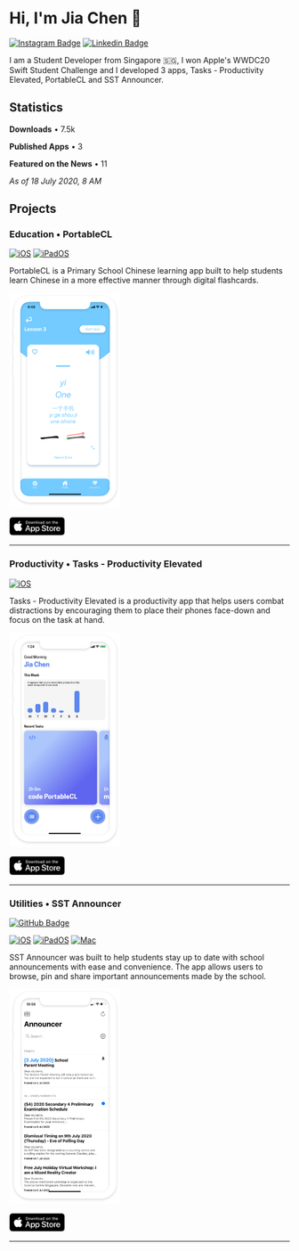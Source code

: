 # Hi, I'm Jia Chen 👋
[![Instagram Badge](https://img.shields.io/badge/-jiachenyee-e04156?style=flat-square&logo=Instagram&logoColor=white&link=http://instagram.com/jiachenyee/)](http://instagram.com/jiachenyee/) [![Linkedin Badge](https://img.shields.io/badge/-Jia%20Chen%20Yee-blue?style=flat-square&logo=Linkedin&logoColor=white&link=https://www.linkedin.com/in/jia-chen-yee/)](https://www.linkedin.com/in/jia-chen-yee/) 

I am a Student Developer from Singapore 🇸🇬, I won Apple's WWDC20 Swift Student Challenge and I developed 3 apps, Tasks - Productivity Elevated, PortableCL and SST Announcer. 

## Statistics 
**Downloads** • 7.5k

**Published Apps** • 3

**Featured on the News** • 11

*As of 18 July 2020, 8 AM*


## Projects
### Education • **PortableCL**
[![iOS](http://img.shields.io/badge/platform-iOS-blue.svg?style=flat)](https://developer.apple.com/iphone/index.action)
[![iPadOS](http://img.shields.io/badge/platform-iPadOS-blue.svg?style=flat)](https://developer.apple.com/ipad/)

PortableCL is a Primary School Chinese learning app built to help students learn Chinese in a more effective manner through digital flashcards. 

<img src="https://github.com/jiachenyee/jiachenyee/raw/master/Projects/portablecl.png" width="200">

[<img src="https://github.com/jiachenyee/jiachenyee/raw/master/Assets/AppStore.svg" width="100">](https://apps.apple.com/sg/app/portablecl/id1389024983)

---

### Productivity • **Tasks - Productivity Elevated**
[![iOS](http://img.shields.io/badge/platform-iOS-blue.svg?style=flat)](https://developer.apple.com/iphone/index.action)

Tasks - Productivity Elevated is a productivity app that helps users combat distractions by encouraging them to place their phones face-down and focus on the task at hand. 
 
<img src="https://github.com/jiachenyee/jiachenyee/raw/master/Projects/tasks.png" width="200">

[<img src="https://github.com/jiachenyee/jiachenyee/raw/master/Assets/AppStore.svg" width="100">](https://apps.apple.com/sg/app/tasks-productivity-elevated/id1440454388)

---

### Utilities • **SST Announcer**
[![GitHub Badge](https://img.shields.io/badge/-SST%20Announcer%20iOS-black?style=flat-square&logo=GitHub&logoColor=white/)](https://github.com/sst-inc/SST-Announcer-iOS/) 

[![iOS](http://img.shields.io/badge/platform-iOS-blue.svg?style=flat)](https://developer.apple.com/iphone/index.action)
[![iPadOS](http://img.shields.io/badge/platform-iPadOS-blue.svg?style=flat)](https://developer.apple.com/ipad/)
[![Mac](http://img.shields.io/badge/platform-MacOS-blue.svg?style=flat)](https://developer.apple.com/mac-catalyst/)

SST Announcer was built to help students stay up to date with school announcements with ease and convenience. The app allows users to browse, pin and share important announcements made by the school. 
 
<img src="https://github.com/jiachenyee/jiachenyee/raw/master/Projects/announcer.png" width="200">

[<img src="https://github.com/jiachenyee/jiachenyee/raw/master/Assets/AppStore.svg" width="100">](https://apps.apple.com/sg/app/sst-announcer/id683929182)

---
